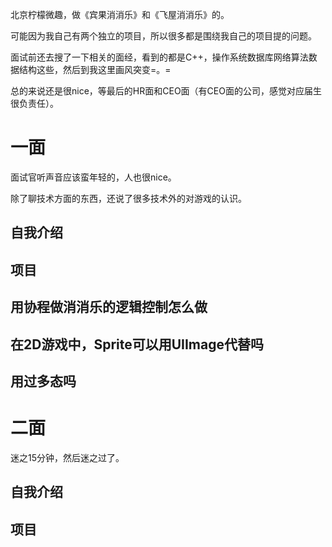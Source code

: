 北京柠檬微趣，做《宾果消消乐》和《飞屋消消乐》的。

可能因为我自己有两个独立的项目，所以很多都是围绕我自己的项目提的问题。

面试前还去搜了一下相关的面经，看到的都是C++，操作系统数据库网络算法数据结构这些，然后到我这里画风突变=。=

总的来说还是很nice，等最后的HR面和CEO面（有CEO面的公司，感觉对应届生很负责任）。

# 一面
面试官听声音应该蛮年轻的，人也很nice。

除了聊技术方面的东西，还说了很多技术外的对游戏的认识。

## 自我介绍
## 项目
## 用协程做消消乐的逻辑控制怎么做
## 在2D游戏中，Sprite可以用UIImage代替吗
## 用过多态吗

# 二面
迷之15分钟，然后迷之过了。

## 自我介绍
## 项目